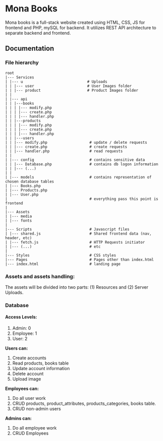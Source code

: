 # Mona Books

Mona books is a full-stack website created using HTML, CSS, JS for frontend and PHP, mySQL for backend. It utilizes REST API architecture to separate backend and frontend.

## Documentation

### File hierarchy

```
root
|--- Services
| |--- u                             # Uploads
| | |--- user                        # User Images folder
| | |--- product                     # Product Images folder
| |
| |--- api
| | |---books
| | | |--- modify.php
| | | |--- create.php
| | | |--- handler.php
| | |---products
| | | |--- modify.php
| | | |--- create.php
| | | |--- handler.php
| | |---users
| | |--- modify.php                   # update / delete requests
| | |--- create.php                   # create requests
| | |--- handler.php                  # read requests
| |
| |--- config                         # contains sensitive data
| | |--- Database.php                 # contains db logon information
| | |--- (...)
| |
| |--- models                         # contains representation of chosen database tables
| |--- Books.php
| |--- Products.php
| |--- User.php
|                                     # everything pass this point is frontend
|
|--- Assets
| |--- media
| |--- fonts
|
|--- Scripts                          # Javascript files
| |--- shared.js                      # Shared frontend data (nav, header, etc)
| |--- fetch.js                       # HTTP Requests initiator
| |--- (...)                          # etc
|
|--- Styles                           # CSS styles
|--- Pages                            # Pages other than index.html
|--- index.html                       # landing page
```

### Assets and assets handling:

The assets will be divided into two parts: (1) Resources and (2) Server Uploads.

### Database

#### Access Levels:

1. Admin: 0
2. Employee: 1
3. User: 2

**Users can:**

1. Create accounts
2. Read products, books table
3. Update account information
4. Delete account
5. Upload image

**Employees can:**

1. Do all user work
2. CRUD products, product_attributes, products_categories, books table.
3. CRUD non-admin users

**Admins can:**

1. Do all employee work
2. CRUD Employees
